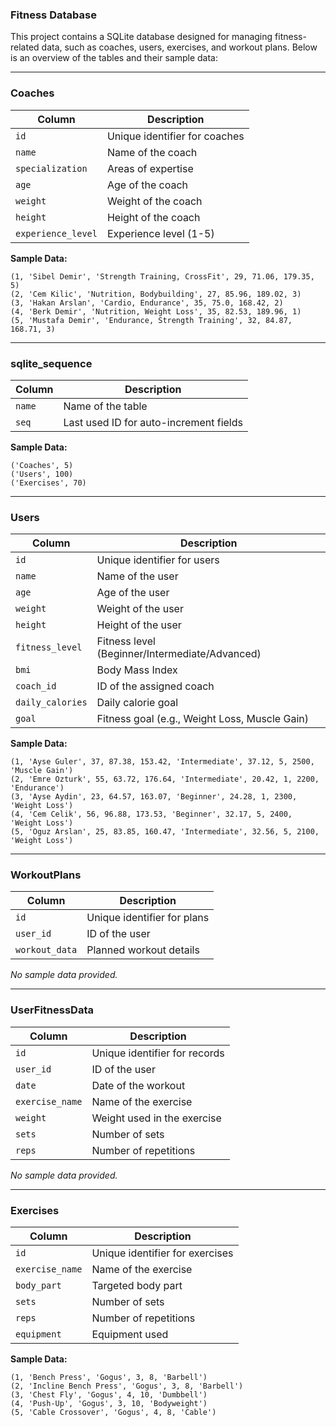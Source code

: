 ### Fitness Database

This project contains a SQLite database designed for managing fitness-related data, such as coaches, users, exercises, and workout plans. Below is an overview of the tables and their sample data:

---

### **Coaches**
| Column            | Description                   |
|-------------------|-------------------------------|
| `id`              | Unique identifier for coaches |
| `name`            | Name of the coach             |
| `specialization`  | Areas of expertise            |
| `age`             | Age of the coach              |
| `weight`          | Weight of the coach           |
| `height`          | Height of the coach           |
| `experience_level`| Experience level (1-5)        |

**Sample Data:**
```plaintext
(1, 'Sibel Demir', 'Strength Training, CrossFit', 29, 71.06, 179.35, 5)
(2, 'Cem Kilic', 'Nutrition, Bodybuilding', 27, 85.96, 189.02, 3)
(3, 'Hakan Arslan', 'Cardio, Endurance', 35, 75.0, 168.42, 2)
(4, 'Berk Demir', 'Nutrition, Weight Loss', 35, 82.53, 189.96, 1)
(5, 'Mustafa Demir', 'Endurance, Strength Training', 32, 84.87, 168.71, 3)
```

---

### **sqlite_sequence**
| Column | Description                            |
|--------|----------------------------------------|
| `name` | Name of the table                     |
| `seq`  | Last used ID for auto-increment fields |

**Sample Data:**
```plaintext
('Coaches', 5)
('Users', 100)
('Exercises', 70)
```

---

### **Users**
| Column           | Description                               |
|------------------|-------------------------------------------|
| `id`             | Unique identifier for users              |
| `name`           | Name of the user                         |
| `age`            | Age of the user                          |
| `weight`         | Weight of the user                       |
| `height`         | Height of the user                       |
| `fitness_level`  | Fitness level (Beginner/Intermediate/Advanced) |
| `bmi`            | Body Mass Index                         |
| `coach_id`       | ID of the assigned coach                 |
| `daily_calories` | Daily calorie goal                       |
| `goal`           | Fitness goal (e.g., Weight Loss, Muscle Gain) |

**Sample Data:**
```plaintext
(1, 'Ayse Guler', 37, 87.38, 153.42, 'Intermediate', 37.12, 5, 2500, 'Muscle Gain')
(2, 'Emre Ozturk', 55, 63.72, 176.64, 'Intermediate', 20.42, 1, 2200, 'Endurance')
(3, 'Ayse Aydin', 23, 64.57, 163.07, 'Beginner', 24.28, 1, 2300, 'Weight Loss')
(4, 'Cem Celik', 56, 96.88, 173.53, 'Beginner', 32.17, 5, 2400, 'Weight Loss')
(5, 'Oguz Arslan', 25, 83.85, 160.47, 'Intermediate', 32.56, 5, 2100, 'Weight Loss')
```

---

### **WorkoutPlans**
| Column       | Description                   |
|--------------|-------------------------------|
| `id`         | Unique identifier for plans  |
| `user_id`    | ID of the user                |
| `workout_data` | Planned workout details    |

_No sample data provided._

---

### **UserFitnessData**
| Column        | Description                     |
|---------------|---------------------------------|
| `id`          | Unique identifier for records  |
| `user_id`     | ID of the user                 |
| `date`        | Date of the workout            |
| `exercise_name` | Name of the exercise          |
| `weight`      | Weight used in the exercise    |
| `sets`        | Number of sets                 |
| `reps`        | Number of repetitions          |

_No sample data provided._

---

### **Exercises**
| Column          | Description                   |
|-----------------|-------------------------------|
| `id`            | Unique identifier for exercises |
| `exercise_name` | Name of the exercise           |
| `body_part`     | Targeted body part             |
| `sets`          | Number of sets                |
| `reps`          | Number of repetitions         |
| `equipment`     | Equipment used                |

**Sample Data:**
```plaintext
(1, 'Bench Press', 'Gogus', 3, 8, 'Barbell')
(2, 'Incline Bench Press', 'Gogus', 3, 8, 'Barbell')
(3, 'Chest Fly', 'Gogus', 4, 10, 'Dumbbell')
(4, 'Push-Up', 'Gogus', 3, 10, 'Bodyweight')
(5, 'Cable Crossover', 'Gogus', 4, 8, 'Cable')
```
